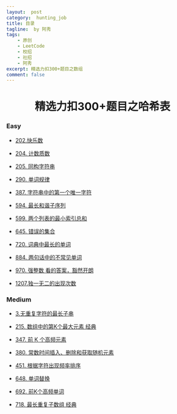 ```yaml
---
layout:  post
category:  hunting_job
title: 目录
tagline:  by 阿秀
tags:
    - 原创
    - LeetCode
    - 校招
    - 社招
    - 阿秀
excerpt: 精选力扣300+题目之数组
comment: false
---
```






<h1 align="center">精选力扣300+题目之哈希表</h1>

<p id="easy"></p>

### Easy

- [202.快乐数](/notes/03-hunting_job/03-algorithm/03-leetcode/05-哈希表/easy/202.快乐数.md)

- [204. 计数质数](/notes/03-hunting_job/03-algorithm/03-leetcode/05-哈希表/easy/204.计数质数.md)

- [205. 同构字符串](/notes/03-hunting_job/03-algorithm/03-leetcode/05-哈希表/easy/205.同构字符串.md)

- [290. 单词规律](/notes/03-hunting_job/03-algorithm/03-leetcode/05-哈希表/easy/290.单词规律.md)

- [387. 字符串中的第一个唯一字符](/notes/03-hunting_job/03-algorithm/03-leetcode/05-哈希表/easy/387.字符串中的第一个唯一字符.md)

- [594. 最长和谐子序列](/notes/03-hunting_job/03-algorithm/03-leetcode/05-哈希表/easy/594.最长和谐子序列.md)

- [599. 两个列表的最小索引总和](/notes/03-hunting_job/03-algorithm/03-leetcode/05-哈希表/easy/599.两个列表的最小索引总和.md)

- [645. 错误的集合](/notes/03-hunting_job/03-algorithm/03-leetcode/05-哈希表/easy/645.错误的集合.md)

- [720. 词典中最长的单词](/notes/03-hunting_job/03-algorithm/03-leetcode/05-哈希表/easy/720.词典中最长的单词.md)

- [884. 两句话中的不常见单词](/notes/03-hunting_job/03-algorithm/03-leetcode/05-哈希表/easy/884.两句话中的不常见单词.md)

- [970. 强整数 看的答案，豁然开朗](/notes/03-hunting_job/03-algorithm/03-leetcode/05-哈希表/easy/970.强整数.md)

- [1207.独一无二的出现次数](/notes/03-hunting_job/03-algorithm/03-leetcode/05-哈希表/easy/1207.独一无二的出现次数.md)

<p id="medium"></p>

### Medium

- [3.无重复字符的最长子串](/notes/03-hunting_job/03-algorithm/03-leetcode/05-哈希表/medium/3,无重复字符的最长子串.md)

- [215. 数组中的第K个最大元素 经典](/notes/03-hunting_job/03-algorithm/03-leetcode/05-哈希表/medium/215.数组中的第K个最大元素.md)

- [347. 前 K 个高频元素](/notes/03-hunting_job/03-algorithm/03-leetcode/05-哈希表/medium/347.前K个高频元素.md)

- [380. 常数时间插入、删除和获取随机元素](/notes/03-hunting_job/03-algorithm/03-leetcode/05-哈希表/medium/380.常数时间插入删除和获取随机元素.md)

- [451. 根据字符出现频率排序](/notes/03-hunting_job/03-algorithm/03-leetcode/05-哈希表/medium/451.根据字符出现频率排序.md)

- [648. 单词替换](/notes/03-hunting_job/03-algorithm/03-leetcode/05-哈希表/medium/648.单词替换.md)

- [692. 前K个高频单词](/notes/03-hunting_job/03-algorithm/03-leetcode/05-哈希表/medium/692.前K个高频单词.md)

- [718. 最长重复子数组 经典](/notes/03-hunting_job/03-algorithm/03-leetcode/05-哈希表/medium/718.最长重复子数组.md)



